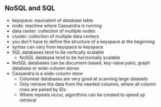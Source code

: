 ## NoSQL and SQL

- keyspace: equivalent of database table
- node: machine where Cassandra is running
- data center: collection of multiple nodes
- cluster: collection of multiple data centers
- you don't have to define the structure of a keyspace at the beginning
- syntax can vary from keyspace to keyspace
- SQL databases tend to be vertically scalable
    - NoSQL database tend to be horizontally scalable
- NoSQL databases can be document-based, key-value pairs, graph database or wide-column stores
- Cassandra is a wide-column store
    - Columnar databases are very good at scanning large datasets
    - Only retrieve the data from the needed columns, where all column rows are paired by IDs
    - Where repeats occur, algorithms can be created to speed up retrieval
